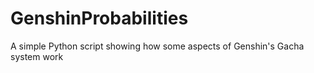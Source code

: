# GenshinProbabilities
A simple Python script showing how some aspects of Genshin's Gacha system work
